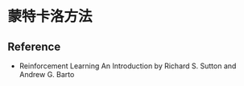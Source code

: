 # 蒙特卡洛方法

## Reference
* Reinforcement Learning An Introduction by Richard S. Sutton and Andrew G. Barto
